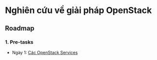 # Nghiên cứu về giải pháp OpenStack

## Roadmap

### 1. Pre-tasks

- Ngày 1: [Các OpenStack Services](./openstack-services.md)